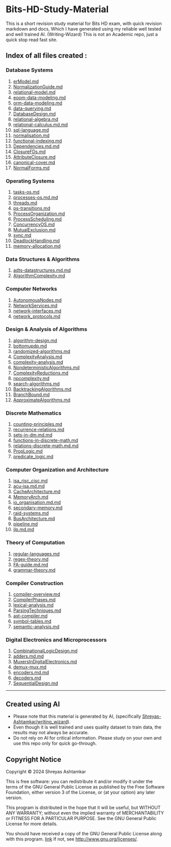 # Bits-HD-Study-Material
This is a short revision study material for Bits HD exam, with quick revision markdown and docs, Which I have generated using my reliable well tested and well trained AI. (Writing-Wizard) This is not an Academic repo, just a quick stop read fast site.

## Index of all files created :
### Database Systems
1. [erModel.md](Database%20Systems/erModel.md)
1. [NormalizationGuide.md](Database%20Systems/NormalizationGuide.md)
1. [relational-model.md](Database%20Systems/relational-model.md)
1. [eoom-data-modeling.md](Database%20Systems/eoom-data-modeling.md)
1. [orm-data-modeling.md](Database%20Systems/orm-data-modeling.md)
1. [data-querying.md](Database%20Systems/data-querying.md)
1. [DatabaseDesign.md](Database%20Systems/DatabaseDesign.md)
1. [relational-algebra.md](Database%20Systems/relational-algebra.md)
1. [relational-calculus.md.md](Database%20Systems/relational-calculus.md.md)
1. [sql-language.md](Database%20Systems/sql-language.md)
1. [normalisation.md](Database%20Systems/normalisation.md)
1. [functional-indexing.md](Database%20Systems/functional-indexing.md)
1. [Dependencies.md.md](Database%20Systems/Dependencies.md.md)
1. [ClosureFDs.md](Database%20Systems/ClosureFDs.md)
1. [AttributeClosure.md](Database%20Systems/AttributeClosure.md)
1. [canonical-cover.md](Database%20Systems/canonical-cover.md)
1. [NormalForms.md](Database%20Systems/NormalForms.md)

### Operating Systems
1. [tasks-os.md](Operating%20Systems/tasks-os.md)
1. [processes-os.md.md](Operating%20Systems/processes-os.md.md)
1. [threads.md](Operating%20Systems/threads.md)
1. [ps-transitions.md](Operating%20Systems/ps-transitions.md)
1. [ProcessOrganization.md](Operating%20Systems/ProcessOrganization.md)
1. [ProcessScheduling.md](Operating%20Systems/ProcessScheduling.md)
1. [ConcurrencyOS.md](Operating%20Systems/ConcurrencyOS.md)
1. [MutualExclusion.md](Operating%20Systems/MutualExclusion.md)
1. [sync.md](Operating%20Systems/sync.md)
1. [DeadlockHandling.md](Operating%20Systems/DeadlockHandling.md)
1. [memory-allocation.md](Operating%20Systems/memory-allocation.md)

### Data Structures & Algorithms
1. [adts-datastructures.md.md](Data%20Structures%20&%20Algorithms/adts-datastructures.md.md)
1. [AlgorithmComplexity.md](Data%20Structures%20&%20Algorithms/AlgorithmComplexity.md)

### Computer Networks
1. [AutonomousNodes.md](Computer%20Networks/AutonomousNodes.md)
1. [NetworkServices.md](Computer%20Networks/NetworkServices.md)
1. [network-interfaces.md](Computer%20Networks/network-interfaces.md)
1. [network_protocols.md](Computer%20Networks/network_protocols.md)

### Design & Analysis of Algorithms
1. [algorithm-design.md](Design%20&%20Analysis%20of%20Algorithms/algorithm-design.md)
1. [bottomupdp.md](Design%20&%20Analysis%20of%20Algorithms/bottomupdp.md)
1. [randomized-algorithms.md](Design%20&%20Analysis%20of%20Algorithms/randomized-algorithms.md)
1. [ComplexityAnalysis.md](Design%20&%20Analysis%20of%20Algorithms/ComplexityAnalysis.md)
1. [complexity-analysis.md](Design%20&%20Analysis%20of%20Algorithms/complexity-analysis.md)
1. [NondeterministicAlgorithms.md](Design%20&%20Analysis%20of%20Algorithms/NondeterministicAlgorithms.md)
1. [ComplexityReductions.md](Design%20&%20Analysis%20of%20Algorithms/ComplexityReductions.md)
1. [npcomplexity.md](Design%20&%20Analysis%20of%20Algorithms/npcomplexity.md)
1. [search-algorithms.md](Design%20&%20Analysis%20of%20Algorithms/search-algorithms.md)
1. [BacktrackingAlgorithms.md](Design%20&%20Analysis%20of%20Algorithms/BacktrackingAlgorithms.md)
1. [BranchBound.md](Design%20&%20Analysis%20of%20Algorithms/BranchBound.md)
1. [ApproximateAlgorithms.md](Design%20&%20Analysis%20of%20Algorithms/ApproximateAlgorithms.md)

### Discrete Mathematics
1. [counting-principles.md](Discrete%20Mathematics/counting-principles.md)
1. [recurrence-relations.md](Discrete%20Mathematics/recurrence-relations.md)
1. [sets-in-dm.md.md](Discrete%20Mathematics/sets-in-dm.md.md)
1. [functions-in-discrete-math.md](Discrete%20Mathematics/functions-in-discrete-math.md)
1. [relations-discrete-math.md.md](Discrete%20Mathematics/relations-discrete-math.md.md)
1. [PropLogic.md](Discrete%20Mathematics/PropLogic.md)
1. [predicate_logic.md](Discrete%20Mathematics/predicate_logic.md)

### Computer Organization and Architecture
1. [isa_risc_cisc.md](Computer%20Organization%20and%20Architecture/isa_risc_cisc.md)
1. [acu-isa.md.md](Computer%20Organization%20and%20Architecture/acu-isa.md.md)
1. [CacheArchitecture.md](Computer%20Organization%20and%20Architecture/CacheArchitecture.md)
1. [MemoryArch.md](Computer%20Organization%20and%20Architecture/MemoryArch.md)
1. [io_organisation.md.md](Computer%20Organization%20and%20Architecture/io_organisation.md.md)
1. [secondary-memory.md](Computer%20Organization%20and%20Architecture/secondary-memory.md)
1. [raid-systems.md](Computer%20Organization%20and%20Architecture/raid-systems.md)
1. [BusArchitecture.md](Computer%20Organization%20and%20Architecture/BusArchitecture.md)
1. [pipeline.md](Computer%20Organization%20and%20Architecture/pipeline.md)
1. [ilp.md.md](Computer%20Organization%20and%20Architecture/ilp.md.md)

### Theory of Computation
1. [regular-languages.md](Theory%20of%20Computation/regular-languages.md)
1. [regex-theory.md](Theory%20of%20Computation/regex-theory.md)
1. [FA-guide.md.md](Theory%20of%20Computation/FA-guide.md.md)
1. [grammar-theory.md](Theory%20of%20Computation/grammar-theory.md)

### Compiler Construction
1. [compiler-overview.md](Compiler%20Construction/compiler-overview.md)
1. [CompilerPhases.md](Compiler%20Construction/CompilerPhases.md)
1. [lexical-analysis.md](Compiler%20Construction/lexical-analysis.md)
1. [ParsingTechniques.md](Compiler%20Construction/ParsingTechniques.md)
1. [ast-compiler.md](Compiler%20Construction/ast-compiler.md)
1. [symbol-tables.md](Compiler%20Construction/symbol-tables.md)
1. [semantic-analysis.md](Compiler%20Construction/semantic-analysis.md)

### Digital Electronics and Microprocessors
1. [CombinationalLogicDesign.md](Digital%20Electronics%20and%20Microprocessors/CombinationalLogicDesign.md)
1. [adders.md.md](Digital%20Electronics%20and%20Microprocessors/adders.md.md)
1. [MuxersInDigitalElectronics.md](Digital%20Electronics%20and%20Microprocessors/MuxersInDigitalElectronics.md)
1. [demux-mux.md](Digital%20Electronics%20and%20Microprocessors/demux-mux.md)
1. [encoders.md.md](Digital%20Electronics%20and%20Microprocessors/encoders.md.md)
1. [decoders.md](Digital%20Electronics%20and%20Microprocessors/decoders.md)
1. [SequentialDesign.md](Digital%20Electronics%20and%20Microprocessors/SequentialDesign.md)

---

## Created using AI
- Please note that this material is generated by AI, (specifically [Shreyas-Ashtamkar/writing_wizard](https://github.com/Shreyas-Ashtamkar/writing_wizard)).
- Even though it is well trained and uses quality dataset to train data, the results may not always be accurate.
- Do not rely on AI for critical information. Please study on your own and use this repo only for quick go-through.

## Copyright Notice
Copyright © 2024 Shreyas Ashtamkar

This is free software: you can redistribute it and/or modify
it under the terms of the GNU General Public License as published by
the Free Software Foundation, either version 3 of the License, or
(at your option) any later version.

This program is distributed in the hope that it will be useful,
but WITHOUT ANY WARRANTY; without even the implied warranty of
MERCHANTABILITY or FITNESS FOR A PARTICULAR PURPOSE.  See the
GNU General Public License for more details.

You should have received a copy of the GNU General Public License
along with this program. [link](/LICENSE)  If not, see <http://www.gnu.org/licenses/>.
